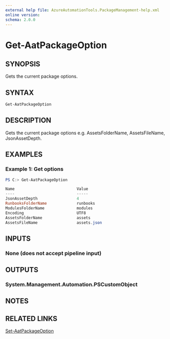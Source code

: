 ```yaml
---
external help file: AzureAutomationTools.PackageManagement-help.xml
online version: 
schema: 2.0.0
---
```


# Get-AatPackageOption

## SYNOPSIS

Gets the current package options.

## SYNTAX

```Powershell
Get-AatPackageOption
```

## DESCRIPTION

Gets the current package options e.g. AssetsFolderName, AssetsFileName, JsonAssetDepth.

## EXAMPLES

### Example 1: Get options

```Powershell
PS C:> Get-AatPackageOption

Name                           Value
----                           -----
JsonAssetDepth                 4
RunbooksFolderName             runbooks
ModulesFolderName              modules
Encoding                       UTF8
AssetsFolderName               assets
AssetsFileName                 assets.json

```

<!--## PARAMETERS-->

## INPUTS

### None (does not accept pipeline input)

## OUTPUTS

### System.Management.Automation.PSCustomObject

## NOTES

## RELATED LINKS

[Set-AatPackageOption](.)
